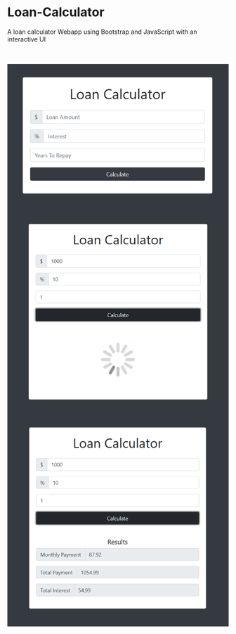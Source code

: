 # Loan-Calculator
A loan calculator Webapp using Bootstrap and JavaScript with an interactive UI

<br>
<br>
<img src="./Images/1.png"
     alt=""
     style="float: left; margin-right: 10px; width = 33%" />
<img src="./Images/2.png"
     alt=""
     style="float: left; margin-right: 10px; width = 33%" />
 <img src="./Images/3.png"
     alt=""
     style="float: left; margin-right: 10px;width = 33%" />

